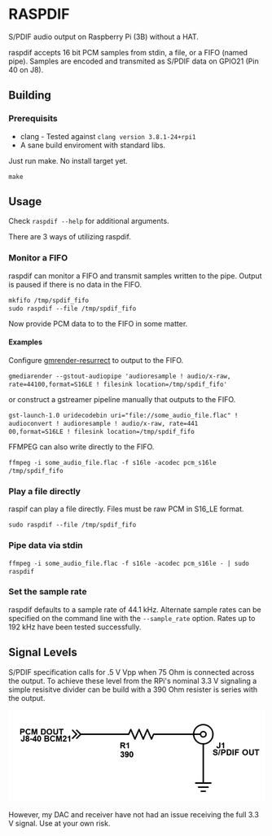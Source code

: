 # RASPDIF
S/PDIF audio output on Raspberry Pi (3B) without a HAT.

raspdif accepts 16 bit PCM samples from stdin, a file, or a FIFO (named pipe). Samples are encoded and transmited as S/PDIF data on GPIO21 (Pin 40 on J8).

## Building
### Prerequisits
* clang - Tested against `clang version 3.8.1-24+rpi1`
* A sane build enviroment with standard libs.

Just run make. No install target yet.
```
make
```

## Usage
Check `raspdif --help` for additional arguments.

There are 3 ways of utilizing raspdif.
### Monitor a FIFO
raspdif can monitor a FIFO and transmit samples written to the pipe. Output is paused if there is no data in the FIFO.

```
mkfifo /tmp/spdif_fifo
sudo raspdif --file /tmp/spdif_fifo
```

Now provide PCM data to to the FIFO in some matter.

#### Examples
Configure [gmrender-resurrect](https://github.com/hzeller/gmrender-resurrect) to output to the FIFO.
```
gmediarender --gstout-audiopipe 'audioresample ! audio/x-raw, rate=44100,format=S16LE ! filesink location=/tmp/spdif_fifo'
```

or construct a gstreamer pipeline manually that outputs to the FIFO.
```
gst-launch-1.0 uridecodebin uri="file://some_audio_file.flac" ! audioconvert ! audioresample ! audio/x-raw, rate=441
00,format=S16LE ! filesink location=/tmp/spdif_fifo
```

FFMPEG can also write directly to the FIFO.
```
ffmpeg -i some_audio_file.flac -f s16le -acodec pcm_s16le /tmp/spdif_fifo
```

### Play a file directly
raspif can play a file directly. Files must be raw PCM in S16_LE format.
```
sudo raspdif --file /tmp/spdif_fifo
```

### Pipe data via stdin
```
ffmpeg -i some_audio_file.flac -f s16le -acodec pcm_s16le - | sudo raspdif
```

### Set the sample rate
raspdif defaults to a sample rate of 44.1 kHz. Alternate sample rates can be specified on the command line with the `--sample_rate` option. Rates up to 192 kHz have been tested successfully. 

## Signal Levels
S/PDIF specification calls for .5 V Vpp when 75 Ohm is connected across the output. To achieve these level from the RPi's nominal 3.3 V signaling a simple resisitve divider can be build with a 390 Ohm resister is series with the output.

![Resistive Divider](raspdif_divider.png)

However, my DAC and receiver have not had an issue receiving the full 3.3 V signal. Use at your own risk.